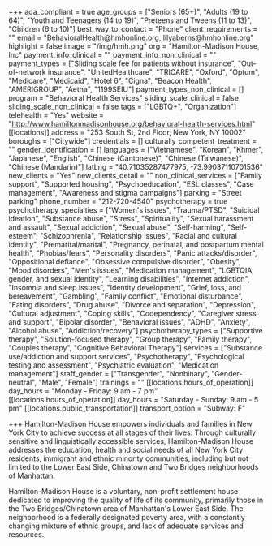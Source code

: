 +++
ada_compliant = true
age_groups = ["Seniors (65+)", "Adults (19 to 64)", "Youth and Teenagers (14 to 19)", "Preteens and Tweens (11 to 13)", "Children (6 to 10)"]
best_way_to_contact = "Phone"
client_requirements = ""
email = "BehavioralHealth@hmhonline.org, lilyaberns@hmhonline.org"
highlight = false
image = "/img/hmh.png"
org = "Hamilton-Madison House, Inc"
payment_info_clinical = ""
payment_info_non_clinical = ""
payment_types = ["Sliding scale fee for patients without insurance", "Out-of-network insurance", "UnitedHealthcare", "TRICARE", "Oxford", "Optum", "Medicare", "Medicaid", "Hotel 6", "Cigna", "Beacon Health", "AMERIGROUP", "Aetna", "1199SEIU"]
payment_types_non_clinical = []
program = "Behavioral Health Services"
sliding_scale_clinical = false
sliding_scale_non_clinical = false
tags = ["LGBTQ+", "Organization"]
telehealth = "Yes"
website = "http://www.hamiltonmadisonhouse.org/behavioral-health-services.html"
[[locations]]
address = "253 South St, 2nd Floor, New York, NY 10002"
boroughs = ["Citywide"]
credentials = []
culturally_competent_treatment = ""
gender_identification = []
languages = ["Vietnamese", "Korean", "Khmer", "Japanese", "English", "Chinese (Cantonese)", "Chinese (Taiwanese)", "Chinese (Mandarin)"]
latLng = "40.71035287477975, -73.99037110701536"
new_clients = "Yes"
new_clients_detail = ""
non_clinical_services = ["Family support", "Supported housing", "Psychoeducation", "ESL classes", "Case management", "Awareness and stigma campaigns"]
parking = "Street parking"
phone_number = "212-720-4540"
psychotherapy = true
psychotherapy_specialties = ["Women's issues", "Trauma/PTSD", "Suicidal ideation", "Substance abuse", "Stress", "Spirituality", "Sexual harassment and assault", "Sexual addiction", "Sexual abuse", "Self-harming", "Self-esteem", "Schizophrenia", "Relationship issues", "Racial and cultural identity", "Premarital/marital", "Pregnancy, perinatal, and postpartum mental health", "Phobias/fears", "Personality disorders", "Panic attacks/disorder", "Oppositional defiance", "Obsessive compulsive disorder", "Obesity", "Mood disorders", "Men's issues", "Medication management", "LGBTQIA, gender, and sexual identity", "Learning disabilities", "Internet addiction", "Insomnia and sleep issues", "Identity development", "Grief, loss, and bereavement", "Gambling", "Family conflict", "Emotional disturbance", "Eating disorders", "Drug abuse", "Divorce and separation", "Depression", "Cultural adjustment", "Coping skills", "Codependency", "Caregiver stress and support", "Bipolar disorder", "Behavioral issues", "ADHD", "Anxiety", "Alcohol abuse", "Addiction/recovery"]
psychotherapy_types = ["Supportive therapy", "Solution-focused therapy", "Group therapy", "Family therapy", "Couples therapy", "Cognitive Behavioral Therapy"]
services = ["Substance use/addiction and support services", "Psychotherapy", "Psychological testing and assessment", "Psychiatric evaluation", "Medication management"]
staff_gender = ["Transgender", "Nonbinary", "Gender-neutral", "Male", "Female"]
trainings = ""
[[locations.hours_of_operation]]
day_hours = "Monday - Friday: 9 am - 7 pm"
[[locations.hours_of_operation]]
day_hours = "Saturday - Sunday: 9 am - 5 pm"
[[locations.public_transportation]]
transport_option = "Subway: F"

+++
Hamilton-Madison House empowers individuals and families in New York City to achieve success at all stages of their lives. Through culturally sensitive and linguistically accessible services, Hamilton-Madison House addresses the education, health and social needs of all New York City residents, immigrant and ethnic minority communities, including but not limited to the Lower East Side, Chinatown and Two Bridges neighborhoods of Manhattan.

Hamilton-Madison House is a voluntary, non-profit settlement house dedicated to improving the quality of life of its community, primarily those in the Two Bridges/Chinatown area of Manhattan's Lower East Side. The neighborhood is a federally designated poverty area, with a constantly changing mixture of ethnic groups, and lack of adequate services and resources.